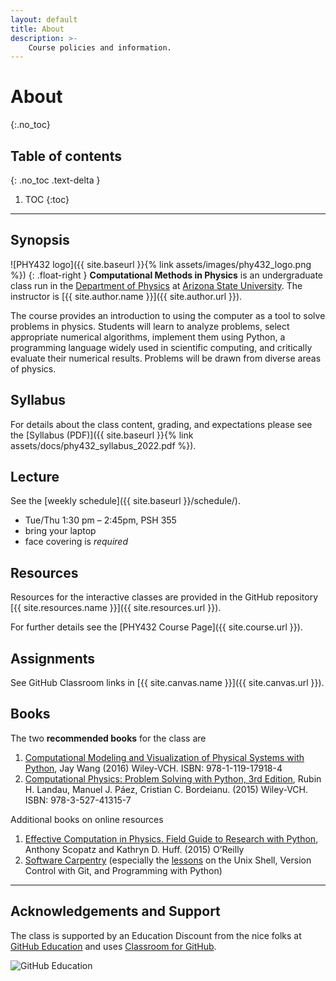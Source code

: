 ```yaml
---
layout: default
title: About
description: >-
    Course policies and information.
---
```


# About
{:.no_toc}

## Table of contents
{: .no_toc .text-delta }

1. TOC
{:toc}

---

## Synopsis

![PHY432 logo]({{ site.baseurl }}{% link assets/images/phy432_logo.png %})
{: .float-right }
**Computational Methods in Physics** is an undergraduate class run in
the [Department of Physics](https://physics.asu.edu) at [Arizona State
University](https://asu.edu). The instructor is
[{{ site.author.name }}]({{ site.author.url }}).

The course provides an introduction to using the computer as a tool to
solve problems in physics. Students will learn to analyze problems,
select appropriate numerical algorithms, implement them using Python,
a programming language widely used in scientific computing, and
critically evaluate their numerical results. Problems will be drawn
from diverse areas of physics.

## Syllabus

For details about the class content, grading, and expectations please
see the [Syllabus (PDF)]({{ site.baseurl }}{% link
assets/docs/phy432_syllabus_2022.pdf %}).

## Lecture
See the [weekly schedule]({{ site.baseurl }}/schedule/).

* Tue/Thu 1:30 pm – 2:45pm, PSH 355
* bring your laptop
* face covering is _required_


## Resources

Resources for the interactive classes are provided in the GitHub
repository [{{ site.resources.name }}]({{ site.resources.url }}).

For further details see the [PHY432 Course Page]({{ site.course.url }}).


## Assignments

See GitHub Classroom links in [{{ site.canvas.name }}]({{ site.canvas.url }}).


## Books ##

The two **recommended books** for the class are

1. [Computational Modeling and Visualization of Physical Systems with Python](http://www.wiley.com/WileyCDA/WileyTitle/productCd-1119179181.html),
   Jay Wang (2016) Wiley-VCH. ISBN: 978-1-119-17918-4 
2. [Computational Physics: Problem Solving with Python, 3rd Edition](http://www.wiley.com/WileyCDA/WileyTitle/productCd-3527413154.html),
   Rubin H. Landau, Manuel J. Páez, Cristian C. Bordeianu. (2015)
   Wiley-VCH. ISBN: 978-3-527-41315-7

Additional books on online resources

1. [Effective Computation in Physics. Field Guide to Research with Python](http://shop.oreilly.com/product/0636920033424.do), Anthony Scopatz and Kathryn D. Huff. (2015) O’Reilly
2. [Software Carpentry](https://software-carpentry.org/) (especially
   the [lessons](https://software-carpentry.org/lessons/) on the Unix
   Shell, Version Control with Git, and Programming with Python)


------------------------------------------------------------

## Acknowledgements and Support ##

The class is supported by an Education Discount from the nice folks at
[GitHub Education](https://education.github.com/) and uses
[Classroom for GitHub](https://classroom.github.com/).

![GitHub Education](https://octodex.github.com/images/labtocat.png)

